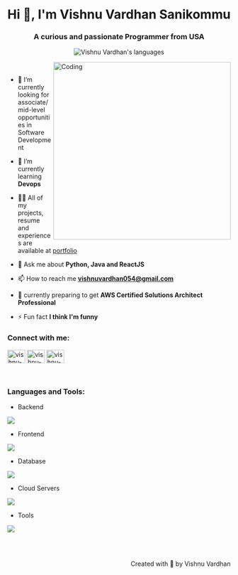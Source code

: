 <h1 align="center">Hi 👋, I'm Vishnu Vardhan Sanikommu</h1>
<h3 align="center">A curious and passionate Programmer from USA</h3>

<p align="center"> 
 <img src="https://img.shields.io/badge/Languages-Python | Java | Ruby | C/C++ | React Web dev -green.svg" alt="Vishnu Vardhan's languages" />
</p>

<img align="right" alt="Coding" width="400" src="https://camo.githubusercontent.com/40165a147c3dcea0fa1db780bb533fc5f98546ccfb9d5d05ddb2f429277f5348/68747470733a2f2f616e616c7974696373696e6469616d61672e636f6d2f77702d636f6e74656e742f75706c6f6164732f323031382f31322f646576656c6f7065722d6472696262626c652e676966">
<br>

- 🔭 I’m currently looking for associate/mid-level opportunities in Software Development

- 🌱 I’m currently learning **Devops**

- 👨‍💻 All of my projects, resume and experiences are available at [portfolio](https://portfoliomiwt.vercel.app)

- 💬 Ask me about **Python, Java and ReactJS**

- 📫 How to reach me **vishnuvardhan054@gmail.com**

- 🌱 currently preparing to get **AWS Certified Solutions Architect Professional**

- ⚡ Fun fact **I think I'm funny**

<h3 align="left">Connect with me:</h3>
<p align="left">
<a href="https://linkedin.com/in/vishnu-vardhan-sanikommu" target="blank"><img align="center" src="https://skillicons.dev/icons?i=linkedin" alt="vishnu-vardhan" height="30" width="40" /></a>
<a href="https://stackoverflow.com/users/6528180/vishnu-vardhan" target="blank"><img align="center" src="https://skillicons.dev/icons?i=stackoverflow" alt="vishnu-vardhan-reddy" height="30" width="40" /></a>
<a href="https://www.instagram.com/vardhan054" target="blank"><img align="center" src="https://skillicons.dev/icons?i=instagram" alt="vishnu-vardhan-sanikommu" height="30" width="40" /></a>
</p>
<br>
<h3 align="left">Languages and Tools:</h3>

- Backend
<p align="left">
  <a href="https://skillicons.dev">
    <img src="https://skillicons.dev/icons?i=py,java,spring,ruby,django,rails" />
  </a>
</p>

- Frontend
<p align="left">
  <a href="https://skillicons.dev">
    <img src="https://skillicons.dev/icons?i=js,react,ts,jquery,css,d3" />
  </a>
</p>

- Database
<p align="left">
  <a href="https://skillicons.dev">
    <img src="https://skillicons.dev/icons?i=mysql,postgresql,mongodb" />
  </a>
</p>

- Cloud Servers
<p align="left">
  <a href="https://skillicons.dev">
    <img src="https://skillicons.dev/icons?i=aws,vercel" />
  </a>
</p>

- Tools
<p align="left">
  <a href="https://skillicons.dev">
    <img src="https://skillicons.dev/icons?i=git,docker,figma,linux,idea,vscode,postman" />
  </a>
</p>
<br/>

<br>
<p align="right" > Created with 🧡 by Vishnu Vardhan</p>
